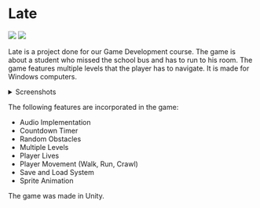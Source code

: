 # Late
<img src="https://img.shields.io/badge/C%23-239120?style=for-the-badge&logo=c-sharp&logoColor=white" /> <img src="https://img.shields.io/badge/Unity-100000?style=for-the-badge&logo=unity&logoColor=white" />

Late is a project done for our Game Development course. The game is about a student who missed the school bus and has to run to his room. The game features multiple levels that the player has to navigate. It is made for Windows computers.

<details>
<summary>Screenshots</summary>

<br>

![Screenshot (513)](https://github.com/Adr029/Late/assets/108637165/bd96cfa5-369d-4a2e-8d8e-97f3f72f355d)
--- 
![Screenshot (519)](https://github.com/Adr029/Late/assets/108637165/ce02099f-178e-4038-9372-9372973511b5)
--- 
![Screenshot (520)](https://github.com/Adr029/Late/assets/108637165/ef647153-9c4c-4294-913e-8106941e4a69)
--- 
![Screenshot (521)](https://github.com/Adr029/Late/assets/108637165/89b19c85-6079-4670-b4ca-d7ab049e55f6)




</details>

The following features are incorporated in the game:

* Audio Implementation
* Countdown Timer
* Random Obstacles
* Multiple Levels
* Player Lives
* Player Movement (Walk, Run, Crawl)
* Save and Load System
* Sprite Animation

The game was made in Unity.
